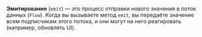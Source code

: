 **Эмитирование** (`emit`) — это процесс отправки нового значения в поток данных (`Flow`). Когда вы вызываете метод `emit`, вы передаёте значение всем подписчикам этого потока, и они могут на него реагировать (например, обновлять UI).